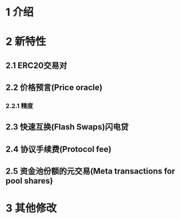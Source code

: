 # 1 介绍

# 2 新特性

## 2.1 ERC20交易对

## 2.2 价格预言(Price oracle)

### 2.2.1 精度

## 2.3 快速互换(Flash Swaps)闪电贷

## 2.4 协议手续费(Protocol fee)

## 2.5 资金池份额的元交易(Meta transactions for pool shares)

# 3 其他修改